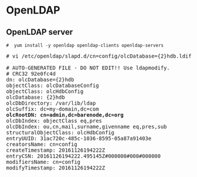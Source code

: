 # OpenLDAP

## OpenLDAP server

```
#  yum install -y openldap openldap-clients openldap-servers

```

<pre>
# vi /etc/openldap/slapd.d/cn=config/olcDatabase={2}hdb.ldif

# AUTO-GENERATED FILE - DO NOT EDIT!! Use ldapmodify.
# CRC32 92e0fc4d
dn: olcDatabase={2}hdb
objectClass: olcDatabaseConfig
objectClass: olcHdbConfig
olcDatabase: {2}hdb
olcDbDirectory: /var/lib/ldap
olcSuffix: dc=my-domain,dc=com
<b>olcRootDN: cn=admin,dc=barenode,dc=org</b>
olcDbIndex: objectClass eq,pres
olcDbIndex: ou,cn,mail,surname,givenname eq,pres,sub
structuralObjectClass: olcHdbConfig
entryUUID: 31ac720c-485c-1036-8595-05a87a91403e
creatorsName: cn=config
createTimestamp: 20161126194222Z
entryCSN: 20161126194222.495145Z#000000#000#000000
modifiersName: cn=config
modifyTimestamp: 20161126194222Z
</pre>